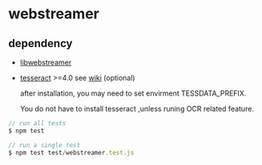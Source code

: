 # webstreamer

## dependency
* [libwebstreamer](https://github.com/kedacomresearch/libwebstreamer)
* [tesseract](https://github.com/tesseract-ocr/tesseract) >=4.0 see [wiki](https://github.com/tesseract-ocr/tesseract/wiki) (optional)
  
  after installation, you may need to set envirment TESSDATA_PREFIX.

  You do not have to install tesseract ,unless runing OCR related feature.

```js
// run all tests
$ npm test

// run a single test
$ npm test test/webstreamer.test.js
```





